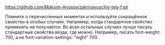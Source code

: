 https://github.com/Maksim-Anosov/zakrivayuschiy-teg-f.git

Помните о перечисленных моментах и используйте сокращённое свойство в особых случаях. Например, когда стандартное свойство применить не получается. Во всех остальных случаях лучше писать стандартные свойства везде, где можно. Например, писать font-weight: 700, а не font-variation-settings: "wght" 700.